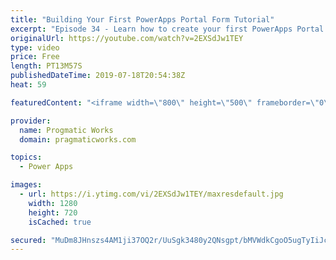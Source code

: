 ```yaml
---
title: "Building Your First PowerApps Portal Form Tutorial"
excerpt: "Episode 34 - Learn how to create your first PowerApps Portal form and log data from an anonymous or authenticated users in. This preview feature now allows you to build PowerApps for external users.  Check out our free PowerApps App In A Day Class: http://success.pragmaticworks.com/aiad  We'd love to"
originalUrl: https://youtube.com/watch?v=2EXSdJw1TEY
type: video
price: Free
length: PT13M57S
publishedDateTime: 2019-07-18T20:54:38Z
heat: 59

featuredContent: "<iframe width=\"800\" height=\"500\" frameborder=\"0\" src=\"https://www.youtube.com/embed/2EXSdJw1TEY\" allow=\"accelerometer; autoplay; encrypted-media; gyroscope; picture-in-picture\" allowfullscreen></iframe>"

provider:
  name: Progmatic Works
  domain: pragmaticworks.com

topics:
  - Power Apps

images:
  - url: https://i.ytimg.com/vi/2EXSdJw1TEY/maxresdefault.jpg
    width: 1280
    height: 720
    isCached: true

secured: "MuDm8JHnszs4AM1ji37OQ2r/UuSgk3480y2QNsgpt/bMVWdkCgoO5ugTyIiJchgIW8qeR8TbQCBVNUblcB+m8qTF6H1YzDlVfUiwo7OQ6G5MKJVyLI5qFGQsWSc7hZd3bMogquVulZ++fsrOCuwzBuCpHhI71qep0pjBItn/rJPT6wOy4nyxY0uDuh9xlU7Zz/6RPPuP2/OlfkLxPQo0HB86A7EnAkbt71jBsfMfMubTb95nrvOEoOzQYAgIeU3eoR4sKJBZCemNDTccfXqBaHGVNRj6ZUrwBwcfJ7Kw/ghOPVrM6Dn+Nsmrjo4MnWyIXViBruMNq2s0fMS2DZ/rJYTJdHpAovMSGMznMy6EMV5Il8ClKLHnmlyFDWT3ue9dQS5s5MtHGeX7dRkxAxlCtFwlv5teegV0rZF4Ux3kRRE=;Ri84lhD4ZhfUorDLSLVJ4Q=="
---
```


